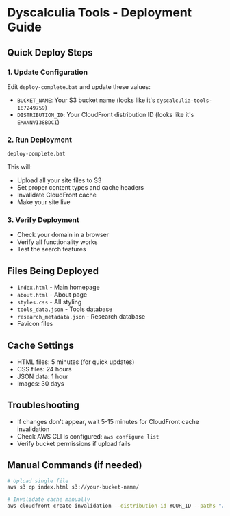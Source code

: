 # Dyscalculia Tools - Deployment Guide

## Quick Deploy Steps

### 1. Update Configuration
Edit `deploy-complete.bat` and update these values:
- `BUCKET_NAME`: Your S3 bucket name (looks like it's `dyscalculia-tools-187249759`)
- `DISTRIBUTION_ID`: Your CloudFront distribution ID (looks like it's `EMANNVI38BDCI`)

### 2. Run Deployment
```bash
deploy-complete.bat
```

This will:
- Upload all your site files to S3
- Set proper content types and cache headers
- Invalidate CloudFront cache
- Make your site live

### 3. Verify Deployment
- Check your domain in a browser
- Verify all functionality works
- Test the search features

## Files Being Deployed
- `index.html` - Main homepage
- `about.html` - About page
- `styles.css` - All styling
- `tools_data.json` - Tools database
- `research_metadata.json` - Research database
- Favicon files

## Cache Settings
- HTML files: 5 minutes (for quick updates)
- CSS files: 24 hours
- JSON data: 1 hour
- Images: 30 days

## Troubleshooting
- If changes don't appear, wait 5-15 minutes for CloudFront cache invalidation
- Check AWS CLI is configured: `aws configure list`
- Verify bucket permissions if upload fails

## Manual Commands (if needed)
```bash
# Upload single file
aws s3 cp index.html s3://your-bucket-name/

# Invalidate cache manually
aws cloudfront create-invalidation --distribution-id YOUR_ID --paths "/*"
```